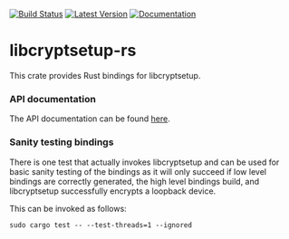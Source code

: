[![Build Status](https://travis-ci.org/jbaublitz/neli.svg?branch=master)](https://travis-ci.org/jbaublitz/neli)
[![Latest Version](https://img.shields.io/crates/v/libcryptsetup-rs.svg)](https://crates.io/crates/libcryptsetup-rs)
[![Documentation](https://docs.rs/libcryptsetup-rs/badge.svg)](https://stratis-storage.github.io/libcryptsetup-rs/doc/libcryptsetup_rs/index.html)

# libcryptsetup-rs

This crate provides Rust bindings for libcryptsetup.

### API documentation

The API documentation can be found [here](https://stratis-storage.github.io/libcryptsetup-rs/doc/libcryptsetup_rs/index.html).

### Sanity testing bindings

There is one test that actually invokes libcryptsetup and can be used for basic sanity
testing of the bindings as it will only succeed if low level bindings are correctly generated,
the high level bindings build, and libcryptsetup successfully encrypts a loopback device.

This can be invoked as follows:

```
sudo cargo test -- --test-threads=1 --ignored
```
